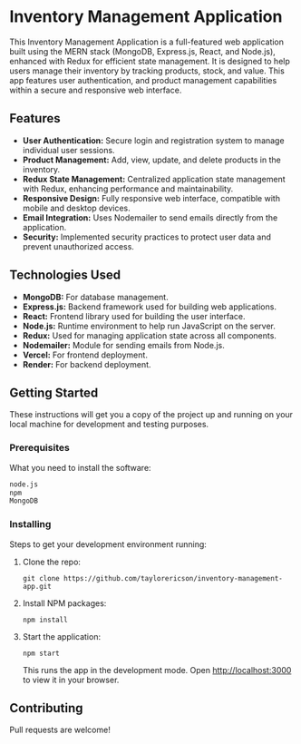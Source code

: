 # Inventory Management Application

This Inventory Management Application is a full-featured web application built using the MERN stack (MongoDB, Express.js, React, and Node.js), enhanced with Redux for efficient state management. It is designed to help users manage their inventory by tracking products, stock, and value. This app features user authentication, and product management capabilities within a secure and responsive web interface.

## Features

- **User Authentication:** Secure login and registration system to manage individual user sessions.
- **Product Management:** Add, view, update, and delete products in the inventory.
- **Redux State Management:** Centralized application state management with Redux, enhancing performance and maintainability.
- **Responsive Design:** Fully responsive web interface, compatible with mobile and desktop devices.
- **Email Integration:** Uses Nodemailer to send emails directly from the application.
- **Security:** Implemented security practices to protect user data and prevent unauthorized access.

## Technologies Used

- **MongoDB:** For database management.
- **Express.js:** Backend framework used for building web applications.
- **React:** Frontend library used for building the user interface.
- **Node.js:** Runtime environment to help run JavaScript on the server.
- **Redux:** Used for managing application state across all components.
- **Nodemailer:** Module for sending emails from Node.js.
- **Vercel:** For frontend deployment.
- **Render:** For backend deployment.

## Getting Started

These instructions will get you a copy of the project up and running on your local machine for development and testing purposes.

### Prerequisites

What you need to install the software:

```bash
node.js
npm
MongoDB
```

### Installing

Steps to get your development environment running:

1. Clone the repo:
   ```
   git clone https://github.com/taylorericson/inventory-management-app.git
   ```
2. Install NPM packages:
   ```
   npm install
   ```
3. Start the application:
   ```
   npm start
   ```

   This runs the app in the development mode. Open [http://localhost:3000](http://localhost:3000) to view it in your browser.

## Contributing

Pull requests are welcome! 
